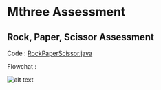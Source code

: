 # Mthree Assessment

Rock, Paper, Scissor Assessment 
--

Code : [RockPaperScissor.java](https://github.com/junha1532/-Mthree-_Exercieses-Assessments/blob/main/assessment/RockPaperScissors.java)

Flowchat : 

![alt text](https://github.com/junha1532/-Mthree-_Exercieses-Assessments/edit/main/assessment/flowchart1.png)
